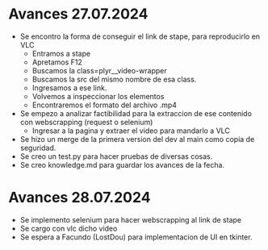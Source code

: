 # Avances 27.07.2024

* Se encontro la forma de conseguir el link de stape, para reproducirlo en VLC
  * Entramos a stape
  * Apretamos F12
  * Buscamos la class=plyr__video-wrapper
  * Buscamos la src del mismo nombre de esa class.
  * Ingresamos a ese link.
  * Volvemos a inspeccionar los elementos
  * Encontraremos el formato del archivo .mp4
* Se empezo a analizar factibilidad para la extraccion de ese contenido con webscrapping (request o selenium)
  * Ingresar a la pagina y extraer el video para mandarlo a VLC
* Se hizo un merge de la primera version del dev al main como copia de seguridad.
* Se creo un test.py para hacer pruebas de diversas cosas.
* Se creo knowledge.md para guardar los avances de la fecha.

# Avances 28.07.2024

* Se implemento selenium para hacer webscrapping al link de stape
* Se cargo con vlc dicho video
* Se espera a Facundo (LostDou) para implementacion de UI en tkinter.
